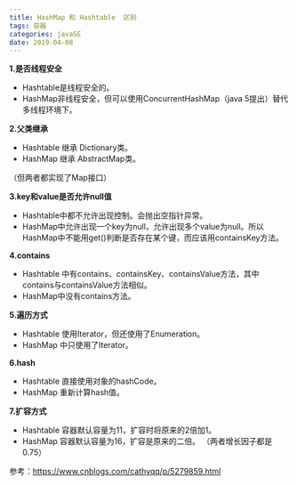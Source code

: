 ```yaml
---
title: HashMap 和 Hashtable  区别 
tags: 容器
categories: javaSE
date: 2019-04-08
---
```


**1.是否线程安全**

*	Hashtable是线程安全的。
*	HashMap非线程安全，但可以使用ConcurrentHashMap（java 5提出）替代多线程环境下。

**2.父类继承**
* Hashtable 继承 Dictionary类。
* HashMap 继承 AbstractMap类。

（但两者都实现了Map接口）

**3.key和value是否允许null值**
* Hashtable中都不允许出现控制。会抛出空指针异常。
* HashMap中允许出现一个key为null，允许出现多个value为null。所以HashMap中不能用get()判断是否存在某个键，而应该用containsKey方法。

**4.contains**
* Hashtable 中有contains、containsKey、containsValue方法，其中contains与containsValue方法相似。
* HashMap中没有contains方法。


**5.遍历方式**
* Hashtable 使用Iterator，但还使用了Enumeration。
* HashMap 中只使用了Iterator。

**6.hash**
* Hashtable 直接使用对象的hashCode。
* HashMap 重新计算hash值。

**7.扩容方式**
* Hashtable 容器默认容量为11，扩容时将原来的2倍加1。
* HashMap 容器默认容量为16，扩容是原来的二倍。
（两者增长因子都是0.75）

参考：https://www.cnblogs.com/cathyqq/p/5279859.html